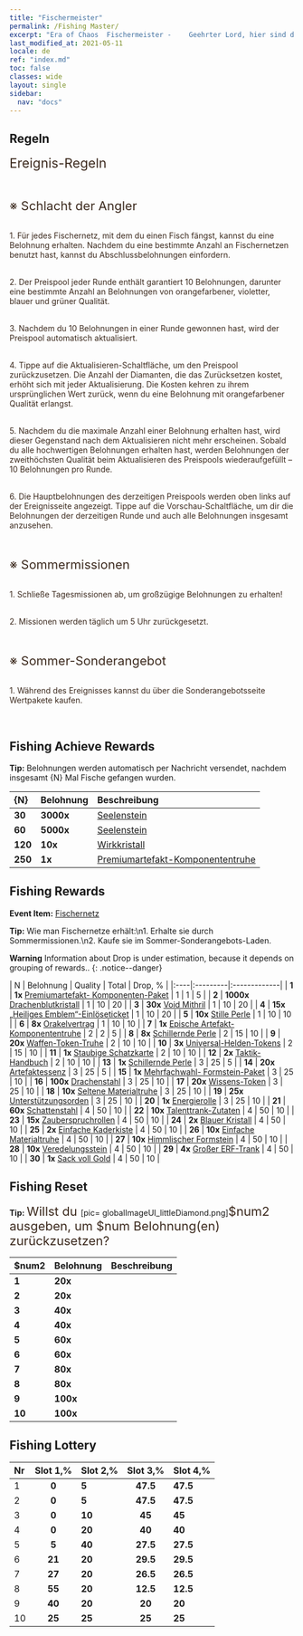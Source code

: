 ```yaml
---
title: "Fischermeister"
permalink: /Fishing Master/
excerpt: "Era of Chaos  Fischermeister - 　　Geehrter Lord, hier sind die Abschlussbelohnungen für den Fischermeister-Versuch. Jetzt ansehen."
last_modified_at: 2021-05-11
locale: de
ref: "index.md"
toc: false
classes: wide
layout: single
sidebar:
  nav: "docs"
---
```




## Regeln

  <span style="color: #3c2a1e;font-size:23px">Ereignis-Regeln</span><br/>

<br/>  <span style="color: #3c2a1e;font-size:23px"></span><br/><span style="color: #3c2a1e;font-size:22px">※ Schlacht der Angler</span><br/>

<br/>  <span style="color: #3c2a1e">1. Für jedes Fischernetz, mit dem du einen Fisch fängst, kannst du eine Belohnung erhalten. Nachdem du eine bestimmte Anzahl an Fischernetzen benutzt hast, kannst du Abschlussbelohnungen einfordern.</span><br/>

<br/>  <span style="color: #3c2a1e">2. Der Preispool jeder Runde enthält garantiert 10 Belohnungen, darunter eine bestimmte Anzahl an Belohnungen von orangefarbener, violetter, blauer und grüner Qualität.</span><br/>

<br/>  <span style="color: #3c2a1e">3. Nachdem du 10 Belohnungen in einer Runde gewonnen hast, wird der Preispool automatisch aktualisiert.</span><br/>

<br/>  <span style="color: #3c2a1e">4. Tippe auf die Aktualisieren-Schaltfläche, um den Preispool zurückzusetzen. Die Anzahl der Diamanten, die das Zurücksetzen kostet, erhöht sich mit jeder Aktualisierung. Die Kosten kehren zu ihrem ursprünglichen Wert zurück, wenn du eine Belohnung mit orangefarbener Qualität erlangst.</span><br/>

<br/>  <span style="color: #3c2a1e">5. Nachdem du die maximale Anzahl einer Belohnung erhalten hast, wird dieser Gegenstand nach dem Aktualisieren nicht mehr erscheinen. Sobald du alle hochwertigen Belohnungen erhalten hast, werden Belohnungen der zweithöchsten Qualität beim Aktualisieren des Preispools wiederaufgefüllt – 10 Belohnungen pro Runde.</span><br/>

<br/>  <span style="color: #3c2a1e">6. Die Hauptbelohnungen des derzeitigen Preispools werden oben links auf der Ereignisseite angezeigt. Tippe auf die Vorschau-Schaltfläche, um dir die Belohnungen der derzeitigen Runde und auch alle Belohnungen insgesamt anzusehen.</span><br/>

<br/>  <span style="color: #3c2a1e;font-size:23px"> </span><br/><span style="color: #3c2a1e;font-size:22px">※ Sommermissionen</span><br/>

<br/>  <span style="color: #3c2a1e">1. Schließe Tagesmissionen ab, um großzügige Belohnungen zu erhalten!</span><br/>

<br/>  <span style="color: #3c2a1e">2. Missionen werden täglich um 5 Uhr zurückgesetzt.</span><br/>

<br/>  <span style="color: #3c2a1e;font-size:23px"> </span><br/><span style="color: #3c2a1e;font-size:22px">※ Sommer-Sonderangebot</span><br/>

<br/>  <span style="color: #3c2a1e">1. Während des Ereignisses kannst du über die Sonderangebotsseite Wertpakete kaufen.</span><br/>

<br/>

## Fishing Achieve Rewards

  **Tip:** Belohnungen werden automatisch per Nachricht versendet, nachdem insgesamt {N} Mal Fische gefangen wurden.

  |  {N}  |  Belohnung  | Beschreibung  |
  |:----|:---------|:-------------|
  | **30** |  **3000x** | [Seelenstein ](/ItemsDE/con_923/) | Seelensteine erhält man, indem man Heilige Embleme zerlegt. Man erhält dafür Gegenstände im Emblemladen.  |
  | **60** |  **5000x** | [Seelenstein ](/ItemsDE/con_923/) | Seelensteine erhält man, indem man Heilige Embleme zerlegt. Man erhält dafür Gegenstände im Emblemladen.  |
  | **120** |  **10x** | [Wirkkristall](/ItemsDE/art_189/) | Ein Fähigkeitenkristall, hergestellt in einer alten Gießerei. Unentbehrliches Material für die Aufwertung höherer Kombo-Artefakte.  |
  | **250** |  **1x** | [Premiumartefakt-​Komponententruhe](/ItemsDE/con_1874/) | Gewährt eines der folgenden zur Auswahl: 1 Drachenkönig-Komponententruhe, 1 Himmels-Komponententruhe, 1 Edensplitter-Komponententruhe oder 1 Weltuntergangs-Komponententruhe.  |


## Fishing Rewards

  **Event Item:** [Fischernetz](/de/Items/con_2148/)

  **Tip:** Wie man Fischernetze erhält:\n1. Erhalte sie durch Sommermissionen.\n2. Kaufe sie im Sommer-Sonderangebots-Laden.

**Warning** Information about Drop is under estimation, because it depends on grouping of rewards..
{: .notice--danger}

  |  N  |  Belohnung  | Quality  |  Total  | Drop, % |
  |:----|:---------|:-------------|
  | **1** |  **1x** [Premiumartefakt- Komponenten-Paket](/ItemsDE/con_1507/) | 1 | 1 | 5 |
  | **2** |  **1000x** [Drachenblutkristall](/ItemsDE/con_879/) | 1 | 10 | 20 |
  | **3** |  **30x** [Void Mithril](/ItemsDE/con_817/) | 1 | 10 | 20 |
  | **4** |  **15x** [„Heiliges Emblem“-Einlöseticket](/ItemsDE/con_513/) | 1 | 10 | 20 |
  | **5** |  **10x** [Stille Perle](/ItemsDE/con_2135/) | 1 | 10 | 10 |
  | **6** |  **8x** [Orakelvertrag](/ItemsDE/con_816/) | 1 | 10 | 10 |
  | **7** |  **1x** [Epische Artefakt-Komponententruhe](/ItemsDE/con_1926/) | 2 | 2 | 5 |
  | **8** |  **8x** [Schillernde Perle](/ItemsDE/con_527/) | 2 | 15 | 10 |
  | **9** |  **20x** [Waffen-Token-Truhe](/ItemsDE/con_1367/) | 2 | 10 | 10 |
  | **10** |  **3x** [Universal-Helden-Tokens](/ItemsDE/her_358/) | 2 | 15 | 10 |
  | **11** |  **1x** [Staubige Schatzkarte](/ItemsDE/con_1156/) | 2 | 10 | 10 |
  | **12** |  **2x** [Taktik-Handbuch](/ItemsDE/unk_2115/) | 2 | 10 | 10 |
  | **13** |  **1x** [Schillernde Perle](/ItemsDE/con_527/) | 3 | 25 | 5 |
  | **14** |  **20x** [Artefaktessenz](/ItemsDE/con_905/) | 3 | 25 | 5 |
  | **15** |  **1x** [Mehrfachwahl- Formstein-Paket](/ItemsDE/con_1480/) | 3 | 25 | 10 |
  | **16** |  **100x** [Drachenstahl](/ItemsDE/con_880/) | 3 | 25 | 10 |
  | **17** |  **20x** [Wissens-Token](/ItemsDE/con_911/) | 3 | 25 | 10 |
  | **18** |  **10x** [Seltene Materialtruhe](/ItemsDE/con_757/) | 3 | 25 | 10 |
  | **19** |  **25x** [Unterstützungsorden](/ItemsDE/unk_2116/) | 3 | 25 | 10 |
  | **20** |  **1x** [Energierolle](/ItemsDE/con_830/) | 3 | 25 | 10 |
  | **21** |  **60x** [Schattenstahl](/ItemsDE/con_881/) | 4 | 50 | 10 |
  | **22** |  **10x** [Talenttrank-Zutaten](/ItemsDE/con_1120/) | 4 | 50 | 10 |
  | **23** |  **15x** [Zauberspruchrollen](/ItemsDE/con_694/) | 4 | 50 | 10 |
  | **24** |  **2x** [Blauer Kristall](/ItemsDE/con_716/) | 4 | 50 | 10 |
  | **25** |  **2x** [Einfache Kaderkiste](/ItemsDE/con_774/) | 4 | 50 | 10 |
  | **26** |  **10x** [Einfache Materialtruhe](/ItemsDE/con_756/) | 4 | 50 | 10 |
  | **27** |  **10x** [Himmlischer Formstein](/ItemsDE/art_188/) | 4 | 50 | 10 |
  | **28** |  **10x** [Veredelungsstein](/ItemsDE/con_814/) | 4 | 50 | 10 |
  | **29** |  **4x** [Großer ERF-Trank](/ItemsDE/con_702/) | 4 | 50 | 10 |
  | **30** |  **1x** [Sack voll Gold](/ItemsDE/con_714/) | 4 | 50 | 10 |


## Fishing Reset

  **Tip:** <span style="color: #3c2a1e;font-size:22px">Willst du </span>[pic= globalImageUI_littleDiamond.png]</span><span style="color: #3c2a1e;font-size:22px">$num2</span><span style="color: #3c2a1e;font-size:22px"> ausgeben, um $num Belohnung(en) zurückzusetzen?</span>

  | $num2  |  Belohnung  | Beschreibung  |
  |:----|:---------|:-------------|
  | **1** |  **20x** | <i class="fas fa-gem"/> |  |
  | **2** |  **20x** | <i class="fas fa-gem"/> |  |
  | **3** |  **40x** | <i class="fas fa-gem"/> |  |
  | **4** |  **40x** | <i class="fas fa-gem"/> |  |
  | **5** |  **60x** | <i class="fas fa-gem"/> |  |
  | **6** |  **60x** | <i class="fas fa-gem"/> |  |
  | **7** |  **80x** | <i class="fas fa-gem"/> |  |
  | **8** |  **80x** | <i class="fas fa-gem"/> |  |
  | **9** |  **100x** | <i class="fas fa-gem"/> |  |
  | **10** |  **100x** | <i class="fas fa-gem"/> |  |


## Fishing Lottery

  |  Nr  | Slot 1,% | Slot 2,% | Slot 3,% | Slot 4,% |
  |:-----|:------:|:-------|:------:|:-------|
  | 1 | **0** | **5** | **47.5** | **47.5** |
  | 2 | **0** | **5** | **47.5** | **47.5** |
  | 3 | **0** | **10** | **45** | **45** |
  | 4 | **0** | **20** | **40** | **40** |
  | 5 | **5** | **40** | **27.5** | **27.5** |
  | 6 | **21** | **20** | **29.5** | **29.5** |
  | 7 | **27** | **20** | **26.5** | **26.5** |
  | 8 | **55** | **20** | **12.5** | **12.5** |
  | 9 | **40** | **20** | **20** | **20** |
  | 10 | **25** | **25** | **25** | **25** |
